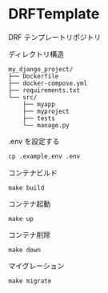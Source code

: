 # DRFTemplate

DRF テンプレートリポジトリ

ディレクトリ構造

```
my_django_project/
├── Dockerfile
├── docker-compose.yml
├── requirements.txt
└── src/
    ├── myapp
    ├── myproject
    ├── tests
    └── manage.py
```

.env を設定する

```bash
cp .example.env .env
```

コンテナビルド

```
make build
```

コンテナ起動

```
make up
```

コンテナ削除

```
make down
```

マイグレーション

```
make migrate
```
